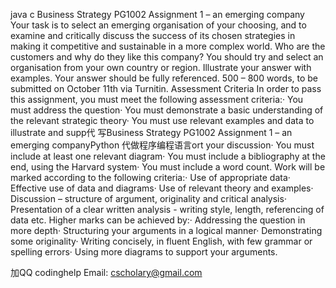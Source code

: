 java c Business Strategy PG1002 Assignment 1 – an emerging company Your task is to select an emerging organisation of your choosing, and to examine and critically discuss the success of its chosen strategies in making it competitive and sustainable in a more complex world. Who are the customers and why do they like this company? You should try and select an organisation from your own country or region. Illustrate your answer with examples. Your answer should be fully referenced. 500 – 800 words, to be submitted on October 11th via Turnitin. Assessment Criteria In order to pass this assignment, you must meet the following assessment criteria:· You must address the question· You must demonstrate a basic understanding of the relevant strategic theory· You must use relevant examples and data to illustrate and supp代 写Business Strategy PG1002 Assignment 1 – an emerging companyPython 代做程序编程语言ort your discussion· You must include at least one relevant diagram· You must include a bibliography at the end, using the Harvard system· You must include a word count. Work will be marked according to the following criteria:· Use of appropriate data· Effective use of data and diagrams· Use of relevant theory and examples· Discussion – structure of argument, originality and critical analysis· Presentation of a clear written analysis - writing style, length, referencing of data etc. Higher marks can be achieved by:· Addressing the question in more depth· Structuring your arguments in a logical manner· Demonstrating some originality· Writing concisely, in fluent English, with few grammar or spelling errors· Using more diagrams to support your arguments.


加QQ codinghelp Email: cscholary@gmail.com
